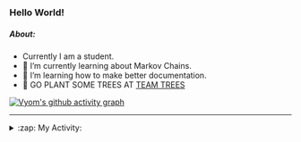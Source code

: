 ### Hello World!

##### About:
- Currently I am a student.
- 🌱 I’m currently learning about Markov Chains.
- 🌱 I’m learning how to make better documentation.
- 🌱 GO PLANT SOME TREES AT [TEAM TREES](https://teamtrees.org/)

[![Vyom's github activity graph](https://activity-graph.herokuapp.com/graph?username=Vyvy-vi)](https://github.com/ashutosh00710/github-readme-activity-graph)

---
<details>
  <summary>:zap: My Activity:</summary>
  
<!--START_SECTION:waka-->
![Code Time](http://img.shields.io/badge/Code%20Time-834%20hrs%2025%20mins-blue)

**I'm a Night 🦉** 

```text
🌞 Morning    67 commits     ██░░░░░░░░░░░░░░░░░░░░░░░   8.02% 
🌆 Daytime    207 commits    ██████░░░░░░░░░░░░░░░░░░░   24.79% 
🌃 Evening    295 commits    ████████░░░░░░░░░░░░░░░░░   35.33% 
🌙 Night      266 commits    ████████░░░░░░░░░░░░░░░░░   31.86%

```
📅 **I'm Most Productive on Sunday** 

```text
Monday       76 commits     ██░░░░░░░░░░░░░░░░░░░░░░░   9.1% 
Tuesday      135 commits    ████░░░░░░░░░░░░░░░░░░░░░   16.17% 
Wednesday    122 commits    ███░░░░░░░░░░░░░░░░░░░░░░   14.61% 
Thursday     106 commits    ███░░░░░░░░░░░░░░░░░░░░░░   12.69% 
Friday       112 commits    ███░░░░░░░░░░░░░░░░░░░░░░   13.41% 
Saturday     97 commits     ███░░░░░░░░░░░░░░░░░░░░░░   11.62% 
Sunday       187 commits    █████░░░░░░░░░░░░░░░░░░░░   22.4%

```


📊 **This Week I Spent My Time On** 

```text
🔥 Editors: 
VS Code                  3 hrs 22 mins       █████████████████████████   100.0%

🐱‍💻 Projects: 
palantir                 3 hrs 3 mins        ██████████████████████░░░   90.5% 
discord-bot-army-basic-bo14 mins             █░░░░░░░░░░░░░░░░░░░░░░░░   7.12% 
62864373                 4 mins              ░░░░░░░░░░░░░░░░░░░░░░░░░   2.38%

```


 Last Updated on 14/07/2022 15:04:13 UTC
<!--END_SECTION:waka-->
</details>
